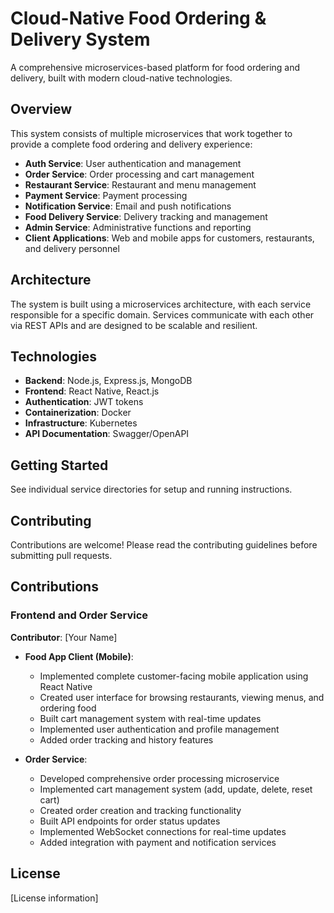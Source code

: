 # Cloud-Native Food Ordering & Delivery System

A comprehensive microservices-based platform for food ordering and delivery, built with modern cloud-native technologies.

## Overview

This system consists of multiple microservices that work together to provide a complete food ordering and delivery experience:

- **Auth Service**: User authentication and management
- **Order Service**: Order processing and cart management
- **Restaurant Service**: Restaurant and menu management
- **Payment Service**: Payment processing
- **Notification Service**: Email and push notifications
- **Food Delivery Service**: Delivery tracking and management
- **Admin Service**: Administrative functions and reporting
- **Client Applications**: Web and mobile apps for customers, restaurants, and delivery personnel

## Architecture

The system is built using a microservices architecture, with each service responsible for a specific domain. Services communicate with each other via REST APIs and are designed to be scalable and resilient.

## Technologies

- **Backend**: Node.js, Express.js, MongoDB
- **Frontend**: React Native, React.js
- **Authentication**: JWT tokens
- **Containerization**: Docker
- **Infrastructure**: Kubernetes
- **API Documentation**: Swagger/OpenAPI

## Getting Started

See individual service directories for setup and running instructions.

## Contributing

Contributions are welcome! Please read the contributing guidelines before submitting pull requests.

## Contributions

### Frontend and Order Service

**Contributor**: [Your Name]

- **Food App Client (Mobile)**:

  - Implemented complete customer-facing mobile application using React Native
  - Created user interface for browsing restaurants, viewing menus, and ordering food
  - Built cart management system with real-time updates
  - Implemented user authentication and profile management
  - Added order tracking and history features

- **Order Service**:
  - Developed comprehensive order processing microservice
  - Implemented cart management system (add, update, delete, reset cart)
  - Created order creation and tracking functionality
  - Built API endpoints for order status updates
  - Implemented WebSocket connections for real-time updates
  - Added integration with payment and notification services

## License

[License information]
